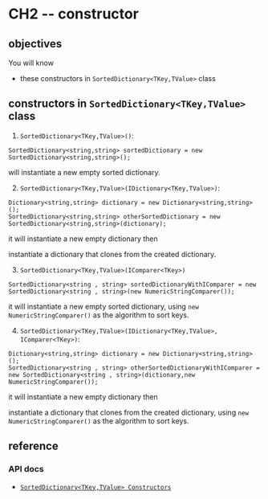 # CH2 -- constructor
## objectives
You will know

+ these constructors in `SortedDictionary<TKey,TValue>` class

## constructors in `SortedDictionary<TKey,TValue>` class

1. `SortedDictionary<TKey,TValue>()`:

```
SortedDictionary<string,string> sortedDictionary = new SortedDictionary<string,string>();
```

will instantiate a new empty sorted dictionary.

2. `SortedDictionary<TKey,TValue>(IDictionary<TKey,TValue>)`:

```
Dictionary<string,string> dictionary = new Dictionary<string,string>();
SortedDictionary<string,string> otherSortedDictionary = new SortedDictionary<string,string>(dictionary);
```

it will instantiate a new empty dictionary then

instantiate a dictionary that clones from the created dictionary.

3. `SortedDictionary<TKey,TValue>(IComparer<TKey>)`

```
SortedDictionary<string , string> sortedDictionaryWithIComparer = new SortedDictionary<string , string>(new NumericStringComparer()); 
```

it will instantiate a new empty sorted dictionary, using `new NumericStringComparer()` as the algorithm to sort keys. 

4. `SortedDictionary<TKey,TValue>(IDictionary<TKey,TValue>, IComparer<TKey>)`:

```
Dictionary<string,string> dictionary = new Dictionary<string,string>();
SortedDictionary<string , string> otherSortedDictionaryWithIComparer = new SortedDictionary<string , string>(dictionary,new NumericStringComparer());
```

it will instantiate a new empty dictionary then

instantiate a dictionary that clones from the created dictionary, using `new NumericStringComparer()` as the algorithm to sort keys. 

## reference
### API docs
+ [`SortedDictionary<TKey,TValue> Constructors`](https://learn.microsoft.com/en-us/dotnet/api/system.collections.generic.sorteddictionary-2.-ctor?view=net-9.0)
